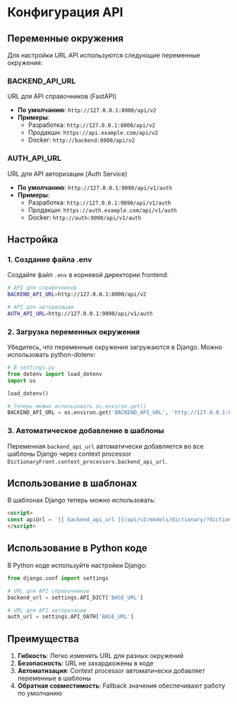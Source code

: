 # Конфигурация API

## Переменные окружения

Для настройки URL API используются следующие переменные окружения:

### BACKEND_API_URL
URL для API справочников (FastAPI)
- **По умолчанию**: `http://127.0.0.1:8000/api/v2`
- **Примеры**:
  - Разработка: `http://127.0.0.1:8000/api/v2`
  - Продакшн: `https://api.example.com/api/v2`
  - Docker: `http://backend:8000/api/v2`

### AUTH_API_URL
URL для API авторизации (Auth Service)
- **По умолчанию**: `http://127.0.0.1:9090/api/v1/auth`
- **Примеры**:
  - Разработка: `http://127.0.0.1:9090/api/v1/auth`
  - Продакшн: `https://auth.example.com/api/v1/auth`
  - Docker: `http://auth:9090/api/v1/auth`

## Настройка

### 1. Создание файла .env
Создайте файл `.env` в корневой директории frontend:

```bash
# API для справочников
BACKEND_API_URL=http://127.0.0.1:8000/api/v2

# API для авторизации
AUTH_API_URL=http://127.0.0.1:9090/api/v1/auth
```

### 2. Загрузка переменных окружения
Убедитесь, что переменные окружения загружаются в Django. Можно использовать python-dotenv:

```python
# В settings.py
from dotenv import load_dotenv
import os

load_dotenv()

# Теперь можно использовать os.environ.get()
BACKEND_API_URL = os.environ.get('BACKEND_API_URL', 'http://127.0.0.1:8000/api/v2')
```

### 3. Автоматическое добавление в шаблоны
Переменная `backend_api_url` автоматически добавляется во все шаблоны Django через context processor `DictionaryFront.context_processors.backend_api_url`.

## Использование в шаблонах

В шаблонах Django теперь можно использовать:

```html
<script>
const apiUrl = `{{ backend_api_url }}/api/v2/models/dictionary/?dictionary=${dictionaryId}`;
</script>
```

## Использование в Python коде

В Python коде используйте настройки Django:

```python
from django.conf import settings

# URL для API справочников
backend_url = settings.API_DICT['BASE_URL']

# URL для API авторизации
auth_url = settings.API_OATH['BASE_URL']
```

## Преимущества

1. **Гибкость**: Легко изменять URL для разных окружений
2. **Безопасность**: URL не захардкожены в коде
3. **Автоматизация**: Context processor автоматически добавляет переменные в шаблоны
4. **Обратная совместимость**: Fallback значения обеспечивают работу по умолчанию
